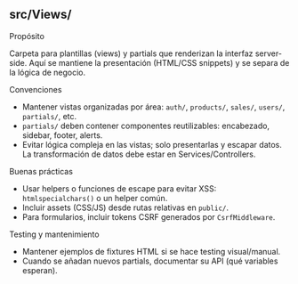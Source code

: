 ## src/Views/

Propósito

Carpeta para plantillas (views) y partials que renderizan la interfaz server-side. Aquí se mantiene la presentación (HTML/CSS snippets) y se separa de la lógica de negocio.

Convenciones

- Mantener vistas organizadas por área: `auth/`, `products/`, `sales/`, `users/`, `partials/`, etc.
- `partials/` deben contener componentes reutilizables: encabezado, sidebar, footer, alerts.
- Evitar lógica compleja en las vistas; solo presentarlas y escapar datos. La transformación de datos debe estar en Services/Controllers.

Buenas prácticas

- Usar helpers o funciones de escape para evitar XSS: `htmlspecialchars()` o un helper común.
- Incluir assets (CSS/JS) desde rutas relativas en `public/`.
- Para formularios, incluir tokens CSRF generados por `CsrfMiddleware`.

Testing y mantenimiento

- Mantener ejemplos de fixtures HTML si se hace testing visual/manual.
- Cuando se añadan nuevos partials, documentar su API (qué variables esperan).
